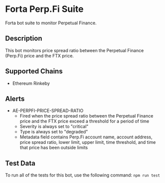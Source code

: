 # Forta Perp.Fi Suite

Forta bot suite to monitor Perpetual Finance.

## Description

This bot monitors price spread ratio between the Perpetual Finance (Perp.Fi) price and the FTX price.

## Supported Chains

- Ethereum Rinkeby

## Alerts

<!-- -->
- AE-PERPFI-PRICE-SPREAD-RATIO
  - Fired when the price spread ratio between the Perpetual Finance price and the FTX price exceed a threshold for a period of time
  - Severity is always set to "critical"
  - Type is always set to "degraded"
  - Metadata field contains Perp.Fi account name, account address, price spread ratio, lower limit, upper limit, time threshold, and time that price has been outside limits

## Test Data

To run all of the tests for this bot, use the following command: `npm run test`
